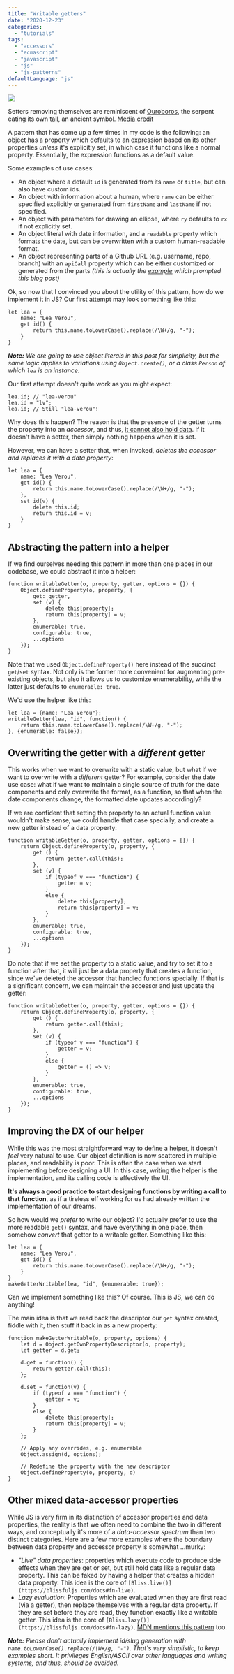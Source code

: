 ```yaml
---
title: "Writable getters"
date: "2020-12-23"
categories:
  - "tutorials"
tags:
  - "accessors"
  - "ecmascript"
  - "javascript"
  - "js"
  - "js-patterns"
defaultLanguage: "js"
---
```


![](images/ouroboros.jpg)

Setters removing themselves are reminiscent of [Ouroboros](https://en.wikipedia.org/wiki/Ouroboros), the serpent eating its own tail, an ancient symbol. [Media credit](https://commons.wikimedia.org/wiki/File:The_serpent_Ouroboros,_from_Cyprianus,_18th_C_Wellcome_L0036620.jpg)

A pattern that has come up a few times in my code is the following: an object has a property which defaults to an expression based on its other properties _unless_ it's explicitly set, in which case it functions like a normal property. Essentially, the expression functions as a default value.

Some examples of use cases:

- An object where a default `id` is generated from its `name` or `title`, but can also have custom ids.
- An object with information about a human, where `name` can be either specified explicitly or generated from `firstName` and `lastName` if not specified.
- An object with parameters for drawing an ellipse, where `ry` defaults to `rx` if not explicitly set.
- An object literal with date information, and a `readable` property which formats the date, but can be overwritten with a custom human-readable format.
- An object representing parts of a Github URL (e.g. username, repo, branch) with an `apiCall` property which can be either customized or generated from the parts _(this is actually the [example](https://github.com/mavoweb/mavo/pull/670#issuecomment-749585736) which prompted this blog post)_

Ok, so now that I convinced you about the utility of this pattern, how do we implement it in JS? Our first attempt may look something like this:

```
let lea = {
	name: "Lea Verou",
	get id() {
		return this.name.toLowerCase().replace(/\W+/g, "-");
	}
}
```

_**Note:** We are going to use object literals in this post for simplicity, but the same logic applies to variations using `Object.create()`, or a class `Person` of which `lea` is an instance._

Our first attempt doesn't quite work as you might expect:

```
lea.id; // "lea-verou"
lea.id = "lv";
lea.id; // Still "lea-verou"!
```

Why does this happen? The reason is that the presence of the getter turns the property into an _accessor_, and thus, [it cannot also hold data](https://developer.mozilla.org/en-US/docs/Web/JavaScript/Reference/Global_Objects/Object/defineProperty#Description:~:text=Property%20descriptors%20present%20in%20objects%20come,two%20flavors%3B%20it%20cannot%20be%20both.). If it doesn't have a setter, then simply nothing happens when it is set.

However, we can have a setter that, when invoked, _deletes the accessor and replaces it with a data property_:

```
let lea = {
	name: "Lea Verou",
	get id() {
		return this.name.toLowerCase().replace(/\W+/g, "-");
	},
	set id(v) {
		delete this.id;
		return this.id = v;
	}
}
```

## Abstracting the pattern into a helper

If we find ourselves needing this pattern in more than one places in our codebase, we could abstract it into a helper:

```
function writableGetter(o, property, getter, options = {}) {
	Object.defineProperty(o, property, {
		get: getter,
		set (v) {
			delete this[property];
			return this[property] = v;
		},
		enumerable: true,
		configurable: true,
		...options
	});
}
```

Note that we used `Object.defineProperty()` here instead of the succinct `get`/`set` syntax. Not only is the former more convenient for augmenting pre-existing objects, but also it allows us to customize enumerability, while the latter just defaults to `enumerable: true`.

We'd use the helper like this:

```
let lea = {name: "Lea Verou"};
writableGetter(lea, "id", function() {
	return this.name.toLowerCase().replace(/\W+/g, "-");
}, {enumerable: false});
```

## Overwriting the getter with a _different_ getter

This works when we want to overwrite with a static value, but what if we want to overwrite with a _different_ getter? For example, consider the date use case: what if we want to maintain a single source of truth for the date components and only overwrite the format, as a function, so that when the date components change, the formatted date updates accordingly?

If we are confident that setting the property to an actual function value wouldn't make sense, we could handle that case specially, and create a new getter instead of a data property:

```
function writableGetter(o, property, getter, options = {}) {
	return Object.defineProperty(o, property, {
		get () {
			return getter.call(this);
		},
		set (v) {
			if (typeof v === "function") {
				getter = v;
			}
			else {
				delete this[property];
				return this[property] = v;
			}
		},
		enumerable: true,
		configurable: true,
		...options
	});
}
```

Do note that if we set the property to a static value, and try to set it to a function after that, it will just be a data property that creates a function, since we've deleted the accessor that handled functions specially. If that is a significant concern, we can maintain the accessor and just update the getter:

```
function writableGetter(o, property, getter, options = {}) {
	return Object.defineProperty(o, property, {
		get () {
			return getter.call(this);
		},
		set (v) {
			if (typeof v === "function") {
				getter = v;
			}
			else {
				getter = () => v;
			}
		},
		enumerable: true,
		configurable: true,
		...options
	});
}
```

## Improving the DX of our helper

While this was the most straightforward way to define a helper, it doesn't _feel_ very natural to use. Our object definition is now scattered in multiple places, and readability is poor. This is often the case when we start implementing before designing a UI. In this case, writing the helper is the implementation, and its calling code is effectively the UI.

**It's always a good practice to start designing functions by writing a call to that function**, as if a tireless elf working for us had already written the implementation of our dreams.

So how would we _prefer_ to write our object? I'd actually prefer to use the more readable `get()` syntax, and have everything in one place, then somehow _convert_ that getter to a writable getter. Something like this:

```
let lea = {
	name: "Lea Verou",
	get id() {
		return this.name.toLowerCase().replace(/\W+/g, "-");
	}
}
makeGetterWritable(lea, "id", {enumerable: true});
```

Can we implement something like this? Of course. This is JS, we can do anything!

The main idea is that we read back the descriptor our `get` syntax created, fiddle with it, then stuff it back in as a new property:

```
function makeGetterWritable(o, property, options) {
	let d = Object.getOwnPropertyDescriptor(o, property);
	let getter = d.get;

	d.get = function() {
		return getter.call(this);
	};

	d.set = function(v) {
		if (typeof v === "function") {
			getter = v;
		}
		else {
			delete this[property];
			return this[property] = v;
		}
	};

	// Apply any overrides, e.g. enumerable
	Object.assign(d, options);

	// Redefine the property with the new descriptor
	Object.defineProperty(o, property, d)
}
```

## Other mixed data-accessor properties

While JS is very firm in its distinction of accessor properties and data properties, the reality is that we often need to combine the two in different ways, and conceptually it's more of a _data-accessor spectrum_ than two distinct categories. Here are a few more examples where the boundary between data property and accessor property is somewhat ...murky:

- _"Live" data properties_: properties which execute code to produce side effects when they are get or set, but still hold data like a regular data property. This can be faked by having a helper that creates a hidden data property. This idea is the core of `[Bliss.live()](https://blissfuljs.com/docs#fn-live)`.
- _Lazy evaluation_: Properties which are evaluated when they are first read (via a getter), then replace themselves with a regular data property. If they are set before they are read, they function exactly like a writable getter. This idea is the core of `[Bliss.lazy()](https://blissfuljs.com/docs#fn-lazy)`. [MDN mentions this pattern](https://developer.mozilla.org/en-US/docs/Web/JavaScript/Reference/Functions/get#Smart_self-overwriting_lazy_getters) too.

_**Note:** Please don't actually implement id/slug generation with `name.toLowerCase().replace(/\W+/g, "-")`. That's very simplistic, to keep examples short. It privileges English/ASCII over other languages and writing systems, and thus, should be avoided._
